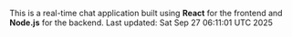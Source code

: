 This is a real-time chat application built using **React** for the frontend and **Node.js** for the backend.
Last updated: Sat Sep 27 06:11:01 UTC 2025
